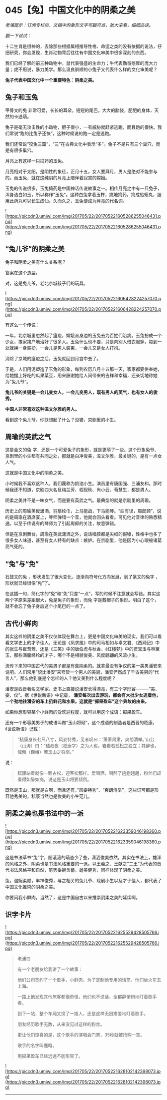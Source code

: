 # 045【兔】中国文化中的阴柔之美

 *老浦提示：订阅专栏后，文稿中的象形文字可戳可点，放大来看，细细品读。*

 *戳一下试试：*    

十二生肖是很神的，去除那些根据属相推导性格、命运之类的没有依据的说法，仔细研究，你会发现，生肖动物背后往往有中国文化审美中很多深刻的东西。

我们已经了解的前三种动物中，鼠代表强盛的生命力；牛代表勤奋憨厚的庞大力量；虎不用说，暴力美学。那么温良驯顺的小兔子又代表什么样的文化审美呢？

 **兔子代表中国文化中一个重要特色：阴柔之美。**

## 兔子和玉兔

甲骨文的兔 非常可爱，长长的耳朵，短短的尾巴，大大的脑袋，肥肥的身体，天然的卡通萌。

兔子是毫无攻击性的小动物，胆子很小，一有威胁就赶紧逃跑，而且跑的很快。我们常说“跑的比兔子还快”，这种时候说的跑一定是逃跑。

我们还常说“狡兔三窟”，“三”在古典文化中表示“多”。兔子不是只有三个巢穴，而是有很多巢穴。

月亮上有这样一只捣药的玉兔。

月亮相对于太阳，是阴性的象征，正月十五，女人要拜月，男人是绝对不能参与的。而玉兔，就在这纯阴的月亮上陪伴着寂寞的嫦娥。

玉兔的传说很多，玉兔捣药是中国神话传说故事之一。相传月亮之中有一只兔子，浑身洁白如玉，所以称作"玉兔"。这种白兔拿着玉杵，跪地捣药，捣成蛤蟆丸，服用此药丸可以长生成仙。久而久之，玉兔便成为月亮的代名词。

![https://piccdn3.umiwi.com/img/201705/22/201705221605286255046431.png](https://piccdn3.umiwi.com/img/201705/22/201705221605286255046431.png)

## “兔儿爷”的阴柔之美

兔子和阴柔之美有什么关系呢？

答案在这个造型。

对，这是兔儿爷，老北京城孩子们的玩具。

![https://piccdn3.umiwi.com/img/201705/22/201705221606428224257070.png](https://piccdn3.umiwi.com/img/201705/22/201705221606428224257070.png)

有这么一个传说：

一年，北京城里忽然起了瘟疫，嫦娥派身边的玉兔去为百姓们治病。玉兔扮成一个少女，挨家挨户地治好了很多人。玉兔什么也不要，只是向别人借衣服穿，每到一处就换一身装扮，一会儿是男人装束，一会儿又是女人打扮。

消除了京城的瘟疫之后，玉兔就回到月宫中去了。

于是，人们用泥塑造了玉兔的形象，每到农历八月十五那一天，家家都要供奉她，给她摆上好吃的瓜果菜豆，用来酬谢她给人间带来的吉祥和幸福，还亲切地称她为“兔儿爷”。

 **兔儿爷的关键是一会儿变女人，一会儿变男人，既有男人的英气，也有女人的俊秀。**

 **中国人非常喜欢这种温文尔雅的男人。**

看到这个兔儿爷，你联想起了什么？没错，京剧里的小生。

## 周瑜的英武之气

这是金文的兔 字，还是一个可爱兔子的象形，就是更萌了一些。这个形象兔爷、京剧里的小生都有共同之处，那就是白净俊美，温文尔雅，最关键的，是有一点女人气。

这就是中国文化中的阴柔之美。

小时候我不喜欢这种人，我们蔑称为奶油小生。演员里有唐国强、三浦友和。那时候我还不知道，京剧四大名旦梅兰芳、程砚秋、尚小云、荀慧生，都是男人。

阴柔之美并不是一味女气，而是要有英武之气。最典型的就是京剧里的周瑜。

历史上的周瑜英俊潇洒，羽扇纶巾，上马能战，下马能琴。“曲有误，周郎顾”，说的是周瑜在酒席宴上，琴师弹错一个音，他就会回头看看。可见他对音律的熟悉精通。以至于传说有的琴师为了引起周郎的关注，故意弹错。

但是在京剧舞台，周瑜在英武潇洒之外，说话唱腔都是尖细的假嗓，性格中也多了很多女人味道，甚至有女人特有的缺点：嫉妒。在京剧里，他是因为小心眼被诸葛亮气死的。

## “兔”与“免”

石鼓文的兔 ，形状发生了很大变化，逐渐向符号化方向发展，到了篆文的兔字 ，形状就已经很像“免”了。

在这插一句，简化字的“兔”和“免”只差“一点”，写的时候不注意就会写错。其实这两个字原来差距很大，兔是兔子的象形，而免 字是戴帽子的象形。明白了这个，就不会忘了兔子身后这个小尾巴的一点了。

## 古代小鲜肉

其实这样的阴柔之美不仅仅体现在舞台上，更是中国文化审美的现实。我们可以看看文学史上的才子佳人，无论是《凤求凰》中的司马相如与卓文君、《西厢记》中的张生与崔莺莺、还是《三笑》中的唐伯虎与秋香、《红楼梦》中的贾宝玉与林黛玉，那些满腹经纶的才子，哪个不是相貌俊美、风度翩翩的风流小生。

流传下来的中国古代的美男子都是有些阴柔的。就拿最没有争议的第一美男潘安来说吧。人们常用“貌比潘安”来夸赞一个男人的美貌，潘安俨然成了千古美男的“代言人”，那么他到底是个怎样的人？他又美到什么程度呢？

潘安是西晋著名文学家。史书上直接说潘安长得漂亮，有三个字形容———“美、姿、仪”。据《世说新语》中记载， **潘安每次出去游玩，都会有大批少女追着他，一个劲地往潘安的车上扔鲜花和水果。这就是“掷果盈车”这个典故的由来。**

如果你想形容某个小鲜肉的受欢迎程度，就可以用这个成语：掷果盈车。

还有一个形容美男子的成语叫做“玉山将倾”，这个成语的制造者是西晋的嵇康。《世说新语》记载：

> “嵇康身长七尺八寸，风姿特秀，见者叹曰：’萧萧肃肃，爽朗清举。’山公（山涛）曰：”嵇叔夜（嵇康字）之为人也，岩岩若孤松之独立；其醉也，傀俄（巍峨）若玉山之将崩。”

说：

> 嵇康站着就像一颗古松，迎客松那样。爱喝酒，喝醉了趔趔趄趄，粉丝们却看得如醉如痴，说这是玉山将要倾倒。

既然是玉山，那就是白啊，而且还有，”风姿特秀”、“爽朗清举”，这些词可都是形容他秀美的，嵇康当然也是俊美的小生范儿。

## 阴柔之美也是书法中的一派

![https://piccdn3.umiwi.com/img/201705/22/201705221623359046198360.png](https://piccdn3.umiwi.com/img/201705/22/201705221623359046198360.png)

这是书法草书“兔”字，圆滚滚的萌态少了些，潇洒俊美依然。其实在书法上，雄浑的风格之外，阴柔也是书法风格重要的一派。以王羲之、王献之“二王”为代表的晋代书法风格平和自然，笔势委婉含蓄，遒美健秀，同样体现了阴柔之美。

兔，温婉柔顺，丰神俊秀，与之相关的兔儿爷、戏剧小生以及才子佳人，都代表了中国文化推崇的阴柔之美。

你要问我小鲜肉，当然了，这是中国自古以来推崇阴柔之美的延续啊。

## 识字卡片

![https://piccdn3.umiwi.com/img/201705/22/201705221625529428505766.jpg](https://piccdn3.umiwi.com/img/201705/22/201705221625529428505766.jpg)

> 老浦曰
> 
> 有一个老朋友给我讲了一个故事：
> 
> 他们公司签约了一个歌手，小鲜肉，为了定制他专用的话筒，他们坐火车去上海。
> 
> 
> 
> 一路上他发现其他旅客都很奇怪，他们也不说话，全都静悄悄地盯着歌手看。
> 
> 到下一站，整个车厢又换了一拨人，还是这样无限疼爱地盯着歌手。
> 
> 朋友经历歌手无数，从来没见过这样的粉丝。
> 
> 更让他们惊喜的是，这个歌手的演唱会门票，35秒就被抢购一空。
> 
> 
> 
> 
> 
> 歌手的名字叫鹿晗。
> 
> 
> 
> 用掷果盈车已经远远不能形容了。

![https://piccdn3.umiwi.com/img/201705/22/201705221628102142398073.jpg](https://piccdn3.umiwi.com/img/201705/22/201705221628102142398073.jpg)

---
